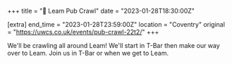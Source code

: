 +++
title = "🍻 Leam Pub Crawl"
date = "2023-01-28T18:30:00Z"

[extra]
end_time = "2023-01-28T23:59:00Z"
location = "Coventry"
original = "https://uwcs.co.uk/events/pub-crawl-22t2/"
+++

We'll be crawling all around Leam! We'll start in T-Bar then make our way over to Leam. Join us in T-Bar or when we get to Leam.
